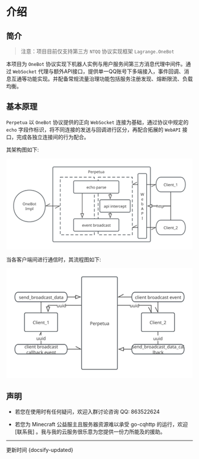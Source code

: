 # 介绍

## 简介

> 注意：项目目前仅支持第三方 `NTQQ` 协议实现框架 `Lagrange.OneBot`

本项目为 `OneBot` 协议实现下机器人实例与用户服务间第三方消息代理中间件。通过 `WebSocket` 代理与额外API接口，提供单一QQ账号下多端接入，事件回调、消息互通等功能实现。并配备常规流量治理功能包括服务注册发现、熔断限流、负载均衡。

## 基本原理

`Perpetua` 以 `OneBot` 协议提供的正向 `WebSocket` 连接为基础，通过协议中规定的 `echo` 字段作标识，将不同连接的发送与回调进行区分，再配合拓展的 `WebAPI` 接口，完成各独立连接间的行为配合。

其架构图如下: 

![](../../images/架构图.svg)

当各客户端间进行通信时，其流程图如下: 

![](../../images/通信流程图.svg)

## 声明

- 若您在使用时有任何疑问，欢迎入群讨论咨询 QQ: 863522624

- 若您为 Minecraft 公益服主且服务器资源难以承受 go-cqhttp 的运行，欢迎 [联系我] 。我与我的云服务很乐意为您提供一份力所能及的援助。

<hr>

更新时间 {docsify-updated}